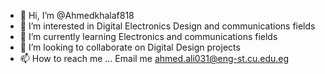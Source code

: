 - 👋 Hi, I’m @Ahmedkhalaf818
- 👀 I’m interested in  Digital  Electronics Design and communications fields 
- 🌱 I’m currently learning Electronics and communications fields
- 💞️ I’m looking to collaborate on Digital Design projects
- 📫 How to reach me ... Email me ahmed.ali031@eng-st.cu.edu.eg

<!---
Ahmedkhalaf818/Ahmedkhalaf818 is a ✨ special ✨ repository because its `README.md` (this file) appears on your GitHub profile.
You can click the Preview link to take a look at your changes.
--->
